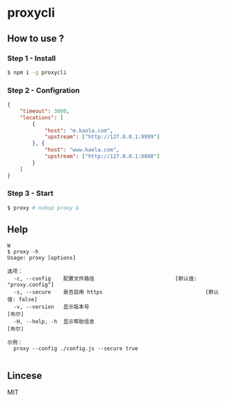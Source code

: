 # proxycli

## How to use ?
### Step 1 - Install
```bash
$ npm i -g proxycli
```

### Step 2 - Configration
```json
{
    "timeout": 3000,
    "locations": [
        {
            "host": "m.kaola.com",
            "upstream": ["http://127.0.0.1:9999"]
        }, {
            "host": "www.kaola.com",
            "upstream": ["http://127.0.0.1:8888"]
        }
    ]
}
```

### Step 3 - Start
```bash
$ proxy # nohup proxy &
```

## Help
```
W
$ proxy -h
Usage: proxy [options]

选项：
  -c, --config    配置文件路径                          [默认值: "proxy.config"]
  -s, --secure    是否启用 https                                 [默认值: false]
  -v, --version   显示版本号                                              [布尔]
  -H, --help, -h  显示帮助信息                                            [布尔]

示例：
  proxy --config ./config.js --secure true


```

## Lincese 
MIT